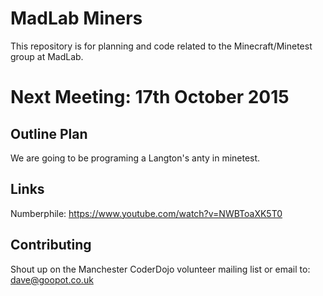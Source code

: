 MadLab Miners
=============

This repository is for planning and code related to the Minecraft/Minetest group at MadLab.

Next Meeting:  17th October 2015
===========================

Outline Plan
------------

We are going to be programing a Langton's anty in minetest.

Links
--------------

Numberphile: https://www.youtube.com/watch?v=NWBToaXK5T0

Contributing
------------

Shout up on the Manchester CoderDojo volunteer mailing list or email to: dave@goopot.co.uk
